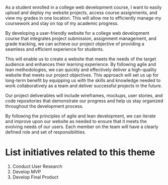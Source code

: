 As a student enrolled in a college web development course, I want to easily upload and deploy my website projects, access course assignments, and view my grades in one location. This will allow me to efficiently manage my coursework and stay on top of my academic progress.

By developing a user-friendly website for a college web development course that integrates project submission, assignment management, and grade tracking, we can achieve our project objective of providing a seamless and efficient experience for students.

This will enable us to create a website that meets the needs of the target audience and enhances their learning experience. By following agile and lean methodologies, we can quickly and effectively deliver a high-quality website that meets our project objectives. This approach will set us up for long-term benefit by equipping us with the skills and knowledge needed to work collaboratively as a team and deliver successful projects in the future.

Our project deliverables will include wireframes, mockups, user stories, and code repositories that demonstrate our progress and help us stay organized throughout the development process.

By following the principles of agile and lean development, we can iterate and improve upon our website as needed to ensure that it meets the evolving needs of our users. Each member on the team will have a clearly defined role and set of responsibilities.


# List initiatives related to this theme
1. Conduct User Research
2. Develop MVP
3. Develop Final Product
